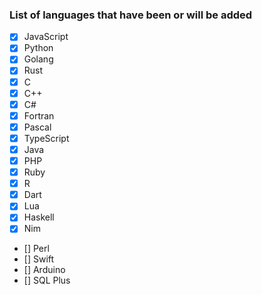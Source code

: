 ### List of languages ​​that have been or will be added

- [x] JavaScript
- [x] Python
- [x] Golang
- [x] Rust
- [x] C
- [x] C++
- [x] C#
- [x] Fortran
- [x] Pascal
- [x] TypeScript
- [x] Java
- [x] PHP
- [x] Ruby
- [x] R
- [x] Dart
- [x] Lua
- [x] Haskell
- [x] Nim
- [] Perl
- [] Swift
- [] Arduino
- [] SQL Plus
